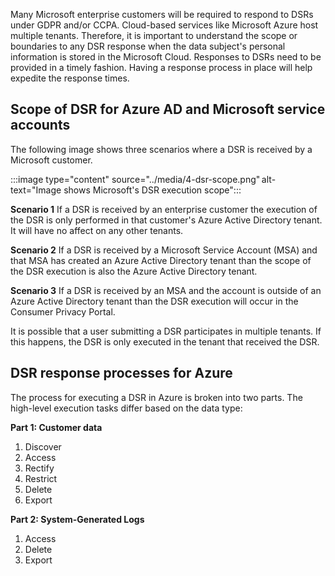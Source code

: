 Many Microsoft enterprise customers will be required to respond to DSRs under GDPR and/or CCPA. Cloud-based services like Microsoft Azure host multiple tenants. Therefore, it is important to understand the scope or boundaries to any DSR response when the data subject's personal information is stored in the Microsoft Cloud. Responses to DSRs need to be provided in a timely fashion. Having a response process in place will help expedite the response times. 

## Scope of DSR for Azure AD and Microsoft service accounts

The following image shows three scenarios where a DSR is received by a Microsoft customer.

:::image type="content" source="../media/4-dsr-scope.png" alt-text="Image shows Microsoft's DSR execution scope":::

**Scenario 1**
If a DSR is received by an enterprise customer the execution of the DSR is only performed in that customer's Azure Active Directory tenant. It will have no affect on any other tenants.

**Scenario 2**
If a DSR is received by a Microsoft Service Account (MSA) and that MSA has created an Azure Active Directory tenant than the scope of the DSR execution is also the Azure Active Directory tenant.

**Scenario 3**
If a DSR is received by an MSA and the account is outside of an Azure Active Directory tenant than the DSR execution will occur in the Consumer Privacy Portal.

It is possible that a user submitting a DSR participates in multiple tenants. If this happens, the DSR is only executed in the tenant that received the DSR.

## DSR response processes for Azure
The process for executing a DSR in Azure is broken into two parts. The high-level execution tasks differ based on the data type:

**Part 1: Customer data**

1. Discover
2. Access
3. Rectify
4. Restrict
5. Delete
6. Export

**Part 2: System-Generated Logs**

1. Access
2. Delete
3. Export



